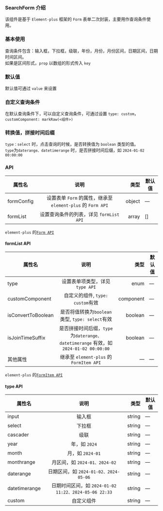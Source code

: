 ### SearchForm 介绍

该组件是基于 `Element-plus` 框架的 `Form` 表单二次封装，主要用作查询条件使用。

### 基本使用

查询条件包含：输入框，下拉框，级联，年份，月份，月份区间，日期区间，日期时间区间。  
如果是区间形式，`prop` 以数组的形式传入 `key`
<preview path="../examples/searchForm/base.vue"></preview>

### 默认值

默认值可通过 `value` 来设置
<preview path="../examples/searchForm/defaultValue.vue"></preview>

### 自定义查询条件

在默认查询条件下，可以自定义查询条件，可通过设置 `type: custom`，`customComponent: markRaw(<组件>)`
<preview path="../examples/searchForm/custom.vue"></preview>

### 转换值，拼接时间后缀

`type：select` 时，点击查询的时候，是否转换值为 `boolean` 类型的值。  
`type`为`daterange、datetimerange` 时，是否拼接时间后缀，如 `2024-01-02 00:00:00`
<preview path="../examples/searchForm/convertJoin.vue"></preview>

### API

| 属性名     |                            说明                             |   类型 | 默认值 |
| ---------- | :---------------------------------------------------------: | -----: | ------ |
| formConfig | 设置表单 `Form` 的属性，继承至 `element-plus` 的 `Form API` | object | —      |
| formList   |           设置查询条件的列表，详见 `formList API`           |  array | []     |

`element-plus` 的[`Form API`](https://element-plus.org/zh-CN/component/form#form-api)

#### formList API

| 属性名             |                                        说明                                         |      类型 | 默认值 |
| ------------------ | :---------------------------------------------------------------------------------: | --------: | ------ |
| type               |                           设置表单项类型，详见 `type API`                           |      enum | —      |
| customComponent    |                          自定义的组件, `type: custom`有效                           | component | —      |
| isConvertToBoolean |                   是否将值转换为`boolean`类型, `type: select`有效                   |   boolean | —      |
| isJoinTimeSuffix   | 是否拼接时间后缀，`type`为`daterange、datetimerange` 有效，如 `2024-01-02 00:00:00` |   boolean | —      |
| 其他属性           |                       继承至 `element-plus` 的 `FormItem API`                       |         — | —      |

`element-plus` 的[`FormItem API`](https://element-plus.org/zh-CN/component/form#formitem-api)

#### type API

| 属性名        |                         说明                          |   类型 | 默认值 |
| ------------- | :---------------------------------------------------: | -----: | ------ |
| input         |                        输入框                         | string | —      |
| select        |                        下拉框                         | string | —      |
| cascader      |                         级联                          | string | —      |
| year          |                     年，如 `2024`                     | string | —      |
| month         |                   月，如 `2024-01`                    | string | —      |
| monthrange    |             月区间，如 `2024-01、2024-02`             | string | —      |
| daterange     |         日期区间，如 `2024-01-02、2024-05-06`         | string | —      |
| datetimerange | 日期时间区间，如 `2024-01-02 11:22、2024-05-06 22:33` | string | —      |
| custom        |                      自定义组件                       | string | —      |
